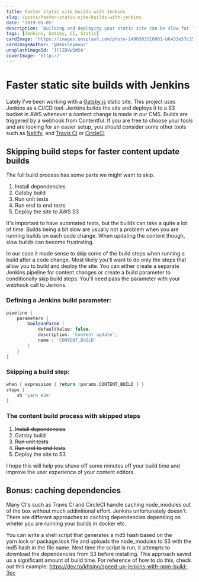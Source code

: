```yaml
---
title: Faster static site builds with Jenkins
slug: /posts/faster-static-site-builds-with-jenkins
date: '2019-05-05'
description: 'Building and deploying your static site can be slow for larger sites. Improve your static site CI build times by optimizing the amount of build steps.'
tags: [Jenkins, Gatsby, CI, Static]
cardImage: 'https://images.unsplash.com/photo-1490303518801-b6433e57c353?ixlib=rb-1.2.1&q=90&fm=png&crop=entropy&w=800&h=200&fit=crop&ixid=eyJhcHBfaWQiOjF9'
cardImageAuthor: '@dearseymour'
unsplashImageId: 'IClZBVw5W5A'
coverImage: 'http://'
---
```


# Faster static site builds with Jenkins

Lately I've been working with a [Gatsby.js](https://www.gatsbyjs.org) static site. This project uses Jenkins as a CI/CD tool. Jenkins builds the site and deploys it to a S3 bucket in AWS whenever a content change is made in our CMS. Builds are triggered by a webhook from Contentful. If you are free to choose your tools and are looking for an easier setup, you should consider some other tools such as [Netlify](https://www.netlify.com/), and [Travis CI](https://travis-ci.org/) or [CircleCI](https://circleci.com/)

## Skipping build steps for faster content update builds

The full build process has some parts we might want to skip.

1. Install dependencies
2. Gatsby build
3. Run unit tests
4. Run end to end tests
5. Deploy the site to AWS S3

It's important to have automated tests, but the builds can take a quite a lot of time. Builds being a bit slow are usually not a problem when you are running builds on each code change. When updating the content though, slow builds can become frustrating.

In our case it made sense to skip some of the build steps when running a build after a code change. Most likely you'll want to do only the steps that allow you to build and deploy the site. You can either create a separate Jenkins pipeline for content changes or create a build parameter to conditionally skip build steps. You'll need pass the parameter with your webhook call to Jenkins.

### Defining a Jenkins build parameter:

```groovy
pipeline {
    parameters {
        booleanParam (
            defaultValue: false,
            description: 'Content update',
            name : 'CONTENT_BUILD'
        )
    }
}
```

### Skipping a build step:

```groovy
when { expression { return !params.CONTENT_BUILD } }
steps {
    sh 'yarn e2e'
}
```

### The content build process with skipped steps

1. ~~Install dependencies~~
2. Gatsby build
3. ~~Run unit tests~~
4. ~~Run end to end tests~~
5. Deploy the site to S3

I hope this will help you shave off some minutes off your build time and improve the user experience of your content editors.

## Bonus: caching dependencies

Many CI's such as Travis CI and CircleCI handle caching node_modules out of the box without much addinitional effort. Jenkins unfortunately doesn't. There are different approaches to caching dependencies depending on wheter you are running your builds in docker etc.

You can write a shell script that generates a md5 hash based on the yarn.lock or package.lock file and uploads the node_modules to S3 with the md5 hash in the file name. Next time the script is run, it attempts to download the dependencies from S3 before installing. This approach saved us a significant amount of build time. For reference of how to do this, check out this example: https://dev.to/khsing/speed-up-jenkins-with-npm-build-3pc
